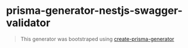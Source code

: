 # prisma-generator-nestjs-swagger-validator

> This generator was bootstraped using [create-prisma-generator](https://github.com/YassinEldeeb/create-prisma-generator)
